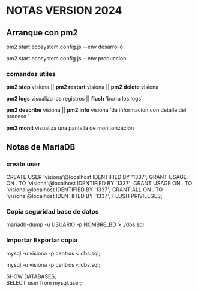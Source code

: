 # NOTAS VERSION 2024

## **Arranque con pm2**

pm2 start ecosystem.config.js --env desarrollo

pm2 start ecosystem.config.js --env produccion

### comandos utiles

**pm2 stop** visiona  || **pm2 restart** visiona || **pm2 delete** visiona

**pm2 logs** visualiza los registros ||  **flush**  'borra los logs'

**pm2 describe** visiona  || **pm2 info** visiona 'da informacion con detalle del proceso '

**pm2 monit** visualiza una pantalla de monitorización

## **Notas de MariaDB**

### create user

CREATE USER 'visiona'@localhost IDENTIFIED BY '1337';
GRANT USAGE ON *.* TO 'visiona'@localhost IDENTIFIED BY '1337';
GRANT USAGE ON *.* TO 'visiona'@localhost IDENTIFIED BY '1337';
GRANT ALL ON *.* TO 'visiona'@localhost IDENTIFIED BY '1337';
FLUSH PRIVILEGES;

### **Copia seguridad base de datos**

mariadb-dump -u USUARIO -p NOMBRE_BD > ./dbs.sql

### **Importar Exportar copia**

mysql -u visiona -p centros < dbs.sql;

mysql -u visiona -p centros < dbs.sql;

SHOW DATABASES;  
SELECT user from mysql.user;  
